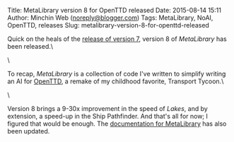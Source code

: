 Title: MetaLibrary version 8 for OpenTTD released
Date: 2015-08-14 15:11
Author: Minchin Web (noreply@blogger.com)
Tags: MetaLibrary, NoAI, OpenTTD, releases
Slug: metalibrary-version-8-for-openttd-released

Quick on the heals of the [release of version
7](http://blog.minchin.ca/2014/03/metalibrary-version-7-for-openttd.html),
version 8 of *MetaLibrary* has been released.\

\

To recap, *MetaLibrary* is a collection of code I've written to simplify
writing an AI for [OpenTTD](http://www.openttd.org/), a remake of my
childhood favorite, Transport Tycoon.\

\

Version 8 brings a 9-30x improvement in the speed of *Lakes*, and by
extension, a speed-up in the Ship Pathfinder. And that's all for now; I
figured that would be enough. The [documentation for
MetaLibrary](http://minchin.ca/openttd-metalibrary/) has also been
updated.

